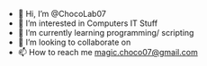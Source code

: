 - 👋 Hi, I’m @ChocoLab07
- 👀 I’m interested in Computers IT Stuff
- 🌱 I’m currently learning programming/ scripting
- 💞️ I’m looking to collaborate on
- 📫 How to reach me magic.choco07@gmail.com

<!---
ChocoLab07/ChocoLab07 is a ✨ special ✨ repository because its `README.md` (this file) appears on your GitHub profile.
You can click the Preview link to take a look at your changes.
--->
